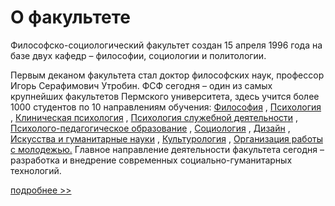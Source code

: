 О факультете
============




 Философско-социологический факультет создан 15 апреля 1996 года на базе двух кафедр – философии, социологии и политологии.
   

 Первым деканом факультета стал доктор философских наук, профессор Игорь Серафимович Утробин. ФСФ сегодня – один из самых крупнейших факультетов Пермского университета, здесь учится более 1000 студентов по 10 направлениям обучения:
 [Философия](http://www.psu.ru/fakultety/filosofsko-sotsiologicheskij-fakultet/napravleniya-obrazovatelnoj-deyatelnosti/napravleniya-obrazovatelnoj-deyatelnosti) 
 ,
 [Психология](http://www.psu.ru/fakultety/filosofsko-sotsiologicheskij-fakultet/napravleniya-obrazovatelnoj-deyatelnosti/napravlenie-psikhologiya-bakalavriat) 
 ,
 [Клиническая психология](http://www.psu.ru/fakultety/filosofsko-sotsiologicheskij-fakultet/napravleniya-obrazovatelnoj-deyatelnosti/napravlenie-psikhologiya-spetsialnost-klinicheskaya-psikhologiya) 
 ,
 [Психология служебной деятельности](http://www.psu.ru/fakultety/filosofsko-sotsiologicheskij-fakultet/napravleniya-obrazovatelnoj-deyatelnosti/napravlenie-psikhologiya-sluzhebnoj-deyatelnosti-bakalavriat) 
 ,
 [Психолого-педагогическое образование](http://www.psu.ru/fakultety/filosofsko-sotsiologicheskij-fakultet/napravleniya-obrazovatelnoj-deyatelnosti/napravlenie-psikhologo-pedagogicheskoe-obrazovanie-bakalavriat) 
 ,
 [Социология](http://www.psu.ru/fakultety/filosofsko-sotsiologicheskij-fakultet/napravleniya-obrazovatelnoj-deyatelnosti/napravlenie-sotsiologiya) 
 ,
 [Дизайн](http://www.psu.ru/fakultety/filosofsko-sotsiologicheskij-fakultet/napravleniya-obrazovatelnoj-deyatelnosti/napravlenie-dizajn-bakalavriat) 
 ,
 [Искусства и гуманитарные науки](http://www.psu.ru/fakultety/filosofsko-sotsiologicheskij-fakultet/napravleniya-obrazovatelnoj-deyatelnosti/napravlenie-iskusstva-i-gumanitarnye-nauki) 
 ,
 [Культурология](http://www.psu.ru/fakultety/filosofsko-sotsiologicheskij-fakultet/napravleniya-obrazovatelnoj-deyatelnosti/napravlenie-kulturologiya-bakalavriat) 
 ,
 [Организация работы с молодежью.](http://www.psu.ru/fakultety/filosofsko-sotsiologicheskij-fakultet/napravleniya-obrazovatelnoj-deyatelnosti/napravlenie-organizatsiya-raboty-s-molodezhyu) 
 Главное направление деятельности факультета сегодня – разработка и внедрение современных социально-гуманитарных технологий.
 
[подробнее >>](http://www.psu.ru/fakultety/filosofsko-sotsiologicheskij-fakultet/o-fakultete-fsf/o-fakultete)